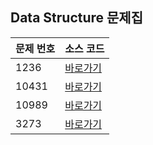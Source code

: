 ## Data Structure 문제집

| 문제 번호 | 소스 코드                     |
|-------|---------------------------|
| 1236  | [바로가기](../problems/1236)  |
| 10431 | [바로가기](../problems/10431) |
| 10989 | [바로가기](../problems/10989) |
| 3273  | [바로가기](../problems/3273)  |
